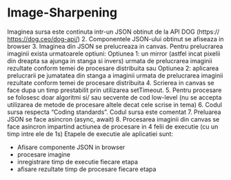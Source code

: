 # Image-Sharpening
 Imaginea sursa este continuta intr-un JSON obtinut de la API DOG (https://
https://dog.ceo/dog-api/)
2. Componentele JSON-ului obtinut se afiseaza in browser
3. Imaginea din JSON se prelucreaza in canvas. Pentru prelucrarea imaginii exista
urmatoarele optiuni:
Optiunea 1: un mirror (astfel incat pixelii din dreapta sa ajunga in stanga si invers)
urmata de prelucrarea imaginii rezultate conform temei de procesare distribuita
sau
Optiunea 2: aplicarea prelucrarii pe jumatatea din stanga a imaginii urmata de
prelucrarea imaginii rezultate conform temei de procesare distribuita
4. Scrierea in canvas se face dupa un timp prestabilit prin utilizarea setTimeout.
5. Pentru procesare se folosesc doar algoritmi si/ sau secvente de cod low-level (nu se
accepta utilizarea de metode de procesare altele decat cele scrise in tema)
6. Codul sursa respecta “Coding standards”. Codul sursa este comentat
7. Preluarea JSON se face asincron (async, await)
8. Procesarea imaginii din canvas se face asincron impartind actiunea de procesare in 4
felii de executie (cu un timp intre ele de 1s)
Etapele de executie ale aplicatiei sunt:
- Afisare componente JSON in browser
- procesare imagine
- inregistrare timp de executie fiecare etapa
- afisare rezultate timp de procesare fiecare etapa 
